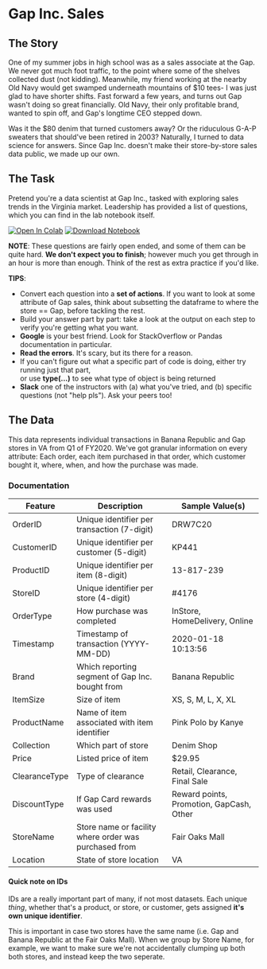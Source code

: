 # Gap Inc. Sales

## The Story
One of my summer jobs in high school was as a sales associate at the Gap. We never got much foot traffic, to the point where some of the shelves collected dust (not kidding). Meanwhile, my friend working at the nearby Old Navy would get swamped underneath mountains of $10 tees- I was just glad to have shorter shifts. Fast forward a few years, and turns out Gap wasn't doing so great financially. Old Navy, their only profitable brand, wanted to spin off, and Gap's longtime CEO stepped down.

Was it the $80 denim that turned customers away? Or the riduculous G-A-P sweaters that should've been retired in 2003? Naturally, I turned to data science for answers. Since Gap Inc. doesn't make their store-by-store sales data public, we made up our own.

## The Task
Pretend you're a data scientist at Gap Inc., tasked with exploring sales trends in the Virginia market. Leadership has provided a list of questions, which you can find in the lab notebook itself. 

[![Open In Colab](https://colab.research.google.com/assets/colab-badge.svg)](https://colab.research.google.com/github/ishaandey/node/blob/master/week-2/lab/gap_w2_key.ipynb)  [![Download Notebook](https://files.christianfjung.com/buttons/DownloadIpynb.svg)](https://files.node.ishaandey.com/week-2/lab/gap_w2_key.ipynb)

**NOTE**: These questions are fairly open ended, and some of them can be quite hard. **We don't expect you to finish**; however much you get through in an hour is more than enough. Think of the rest as extra practice if you'd like. 

**TIPS**:
* Convert each question into a **set of actions**. If you want to look at some attribute of Gap sales, think about subsetting the dataframe to where the store == Gap, before tackling the rest.
* Build your answer part by part: take a look at the output on each step to verify you're getting what you want.
* **Google** is your best friend. Look for StackOverflow or Pandas documentation in particular. 
* **Read the errors**. It's scary, but its there for a reason. 
* If you can't figure out what a specific part of code is doing, either try running just that part, <br>or use **type(...)** to see what type of object is being returned 
* **Slack** one of the instructors with (a) what you've tried, and (b) specific questions (not "help pls"). Ask your peers too!

## The Data
This data represents individual transactions in Banana Republic and Gap stores in VA from Q1 of FY2020. We've got granular information on every attribute: Each order, each item purchased in that order, which customer bought it, where, when, and how the purchase was made.

### Documentation

| **Feature** | **Description**    | **Sample Value(s)**  |
| ------- | -----------    | ------------- |
| OrderID | Unique identifier per transaction (7-digit) | DRW7C20   |
| CustomerID | Unique identifier per customer (5-digit) | KP441   |
| ProductID  | Unique identifier per item (8-digit) | 13-817-239 |
| StoreID | Unique identifier per store (4-digit) | #4176 |
| OrderType | How purchase was completed  | InStore, HomeDelivery, Online |
| Timestamp | Timestamp of transaction (YYYY-MM-DD) | 2020-01-18 10:13:56	 |
| Brand | Which reporting segment of Gap Inc. bought from | Banana Republic |
| ItemSize | Size of item | XS, S, M, L, X, XL |
| ProductName | Name of item associated with item identifier | Pink Polo by Kanye |
| Collection | Which part of store | Denim Shop |
| Price | Listed price of item | $29.95 |
| ClearanceType | Type of clearance | Retail, Clearance, Final Sale |
| DiscountType | If Gap Card rewards was used | Reward points, Promotion, GapCash, Other |
| StoreName | Store name or facility where order was purchased from | Fair Oaks Mall |
| Location | State of store location | VA |

#### Quick note on IDs 

IDs are a really important part of many, if not most datasets. Each unique *thing*, whether that's a product, or store, or customer, gets assigned **it's own unique identifier**. 

This is important in case two stores have the same name (i.e. Gap and Banana Republic at the Fair Oaks Mall). When we group by Store Name, for example, we want to make sure we're not accidentally clumping up both both stores, and instead keep the two seperate. 

